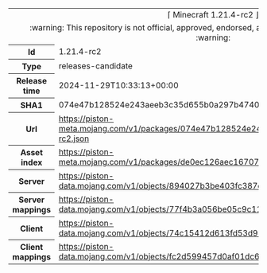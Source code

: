 <html><table>
<tr><td colspan="2" align="center"><img width="0" height="0"><br/>⌈ Minecraft 1.21.4-rc2 ⌋<br/><img width="0" height="0"></td></tr>
<tr><td colspan="2" align="center"><img width="0" height="0"><br/>
:warning: This repository is not official, approved, endorsed, associated or connected with Mojang :warning:
<br/><img width="0" height="0"></td></tr>
<tr><th>Id</th><td>1.21.4-rc2</td></tr>
<tr><th>Type</th><td>releases-candidate</td></tr>
<tr><th>Release time</th><td>2024-11-29T10:33:13+00:00</td></tr>
<tr><th>SHA1</th><td>074e47b128524e243aeeb3c35d655b0a297b4740</td></tr>
<tr><th>Url</th><td><a href="https://piston-meta.mojang.com/v1/packages/074e47b128524e243aeeb3c35d655b0a297b4740/1.21.4-rc2.json">https://piston-meta.mojang.com/v1/packages/074e47b128524e243aeeb3c35d655b0a297b4740/1.21.4-rc2.json</a></td></tr>
<tr><th>Asset index</th><td><a href="https://piston-meta.mojang.com/v1/packages/de0ec126aec16707f23a674531d51a7c7e1a8658/19.json">https://piston-meta.mojang.com/v1/packages/de0ec126aec16707f23a674531d51a7c7e1a8658/19.json</a></td></tr>
<tr><th>Server</th><td><a href="https://piston-data.mojang.com/v1/objects/894027b3be403fc387c289781f9fdaca0cdc1aef/server.jar">https://piston-data.mojang.com/v1/objects/894027b3be403fc387c289781f9fdaca0cdc1aef/server.jar</a></td></tr>
<tr><th>Server mappings</th><td><a href="https://piston-data.mojang.com/v1/objects/77f4b3a056be05c9c1108c9914d31476282270df/server.txt">https://piston-data.mojang.com/v1/objects/77f4b3a056be05c9c1108c9914d31476282270df/server.txt</a></td></tr>
<tr><th>Client</th><td><a href="https://piston-data.mojang.com/v1/objects/74c15412d613fd53d95aea058295337a2d4f2e1f/client.jar">https://piston-data.mojang.com/v1/objects/74c15412d613fd53d95aea058295337a2d4f2e1f/client.jar</a></td></tr>
<tr><th>Client mappings</th><td><a href="https://piston-data.mojang.com/v1/objects/fc2d599457d0af01dc6df62cdf9ee6feddb0c91c/client.txt">https://piston-data.mojang.com/v1/objects/fc2d599457d0af01dc6df62cdf9ee6feddb0c91c/client.txt</a></td></tr>
</table></html>